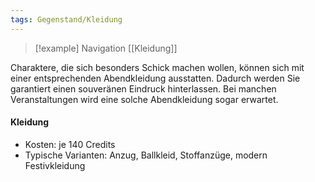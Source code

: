 ```yaml
---
tags: Gegenstand/Kleidung
---
```

> [!example] Navigation 
>  [[Kleidung]]

Charaktere, die sich besonders Schick machen wollen, können sich mit einer entsprechenden Abendkleidung ausstatten. Dadurch werden Sie garantiert einen souveränen Eindruck hinterlassen. Bei manchen Veranstaltungen wird eine solche Abendkleidung sogar erwartet.

#### Kleidung
- Kosten: je 140 Credits
- Typische Varianten: Anzug, Ballkleid, Stoffanzüge, modern Festivkleidung